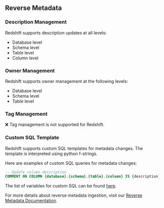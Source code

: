 ## Reverse Metadata


### Description Management

Redshift supports description updates at all levels:
- Database level
- Schema level
- Table level
- Column level

### Owner Management

Redshift supports owner management at the following levels:
- Database level
- Schema level
- Table level

### Tag Management

❌ Tag management is not supported for Redshift.

### Custom SQL Template

Redshift supports custom SQL templates for metadata changes. The template is interpreted using python f-strings.

Here are examples of custom SQL queries for metadata changes:

```sql
-- Update column description
COMMENT ON COLUMN {database}.{schema}.{table}.{column} IS {description};
```

The list of variables for custom SQL can be found [here](/connectors/ingestion/workflows/reverse-metadata#custom-sql-template).

For more details about reverse metadata ingestion, visit our [Reverse Metadata Documentation](/connectors/ingestion/workflows/reverse-metadata).
